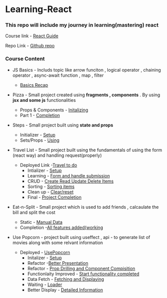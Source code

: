 # Learning-React

### This repo will include my journey in learning(mastering) react

Course link - [React Guide](https://www.udemy.com/course/the-ultimate-react-course/learn/lecture/37351178#overview)

Repo Link - [Github repo](https://github.com/jonasschmedtmann/ultimate-react-course)

### Course Content

- JS Basics - Includs topic like arrow funciton , logical operator , chaining operator , async-await function , map , filter 
  - [Basics Recap](https://github.com/Ravkeerat02/Learning-React/blob/main/js-review/script.js)
- Pizza - Small project created using **fragments , components** . By using **jsx and some js** functionalities
  - Props & Components - [Initalizing](https://github.com/Ravkeerat02/Learning-React/blob/main/pizza/src/index.js)
  - Part 1 - [Completion](https://github.com/Ravkeerat02/Learning-React/tree/main/pizza)
 
- Steps - Small project built using **state and props**
  - Initializer - [Setup](https://github.com/Ravkeerat02/Learning-React/tree/main/steps)
  - Sets/Props - [Using](https://github.com/Ravkeerat02/Learning-React/blob/main/steps/src/App.js)
 
- Travel List - Small project built using the fundamentals of using the form (react way) and handling request(properly)
  - Deployed Link -[Travel to do](https://learning-react-k29j.vercel.app/)
    - Intializer - [Setup](https://github.com/Ravkeerat02/Learning-React/tree/main/travel-list)
    - Learning - [Form and handle submission](https://github.com/Ravkeerat02/Learning-React/blob/main/travel-list/src/App.js)
    - CRUD - [Create Read Update Delete Items](https://github.com/Ravkeerat02/Learning-React/blob/main/travel-list/src/App.js)
    -  Sorting - [Sorting items](https://github.com/Ravkeerat02/Learning-React/blob/main/travel-list/src/App.js)
    -  Clean up - [Clear/reset](https://github.com/Ravkeerat02/Learning-React/blob/main/travel-list/src/App.js)
    -  Final - [Project Completion](https://github.com/Ravkeerat02/Learning-React/tree/main/travel-list/src)
   
- Eat-n-Split - Small project which is used to add friends , calcaulate the bill and split the cost
  - Static - [Manual Data](https://github.com/Ravkeerat02/Learning-React/blob/127afcbf0b55b8386ed294f7685d56a92f6ca556/eat-n-split/src/App.js)
  - Completion -[All features added(working](https://github.com/Ravkeerat02/Learning-React/blob/main/eat-n-split/src/App.js)
 
- Use Popcorn - project built using useffect , api - to generate list of movies along with some relvant information
  - Deployed - [UsePopcorn](https://movie-app-portfolio.netlify.app/)   
    - Initalizer - [Setup](https://github.com/Ravkeerat02/Learning-React/tree/main/usepopcorn)
    - Refactor -[Better Presentation](https://github.com/Ravkeerat02/Learning-React/blob/main/usepopcorn/src/App.js)
    - Refactor - [Prop Drilling and Component Compisition](https://github.com/Ravkeerat02/Learning-React/blob/main/usepopcorn/src/App.js)
    - Functionlaity Improved - [Start functionality completed](https://github.com/Ravkeerat02/Learning-React/blob/main/usepopcorn/src/StarRating.js)
    - Data Fetch - [Fetching and Displaying](https://github.com/Ravkeerat02/Learning-React/blob/main/usepopcorn/src/App.js)
    - Waiting - [Loader](https://github.com/Ravkeerat02/Learning-React/blob/main/usepopcorn/src/App.js)
    - Better Display - [Detailed Information](https://github.com/Ravkeerat02/Learning-React/blob/main/usepopcorn/src/App.js)
